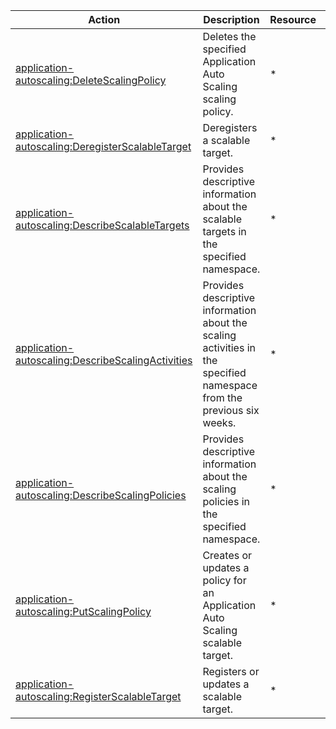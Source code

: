 | Action | Description | Resource | Condition |
| --- | --- | --- | --- |
| [application-autoscaling:DeleteScalingPolicy](http://docs.aws.amazon.com/ApplicationAutoScaling/latest/APIReference/API_DeleteScalingPolicy.html) | Deletes the specified Application Auto Scaling scaling policy. | * | - |
| [application-autoscaling:DeregisterScalableTarget](http://docs.aws.amazon.com/ApplicationAutoScaling/latest/APIReference/API_DeregisterScalableTarget.html) | Deregisters a scalable target. | * | - |
| [application-autoscaling:DescribeScalableTargets](http://docs.aws.amazon.com/ApplicationAutoScaling/latest/APIReference/API_DescribeScalableTargets.html) | Provides descriptive information about the scalable targets in the specified namespace. | * | - |
| [application-autoscaling:DescribeScalingActivities](http://docs.aws.amazon.com/ApplicationAutoScaling/latest/APIReference/API_DescribeScalingActivities.html) | Provides descriptive information about the scaling activities in the specified namespace from the previous six weeks. | * | - |
| [application-autoscaling:DescribeScalingPolicies](http://docs.aws.amazon.com/ApplicationAutoScaling/latest/APIReference/API_DescribeScalingPolicies.html) | Provides descriptive information about the scaling policies in the specified namespace. | * | - |
| [application-autoscaling:PutScalingPolicy](http://docs.aws.amazon.com/ApplicationAutoScaling/latest/APIReference/API_PutScalingPolicy.html) | Creates or updates a policy for an Application Auto Scaling scalable target. | * | - |
| [application-autoscaling:RegisterScalableTarget](http://docs.aws.amazon.com/ApplicationAutoScaling/latest/APIReference/API_RegisterScalableTarget.html) | Registers or updates a scalable target. | * | - |
